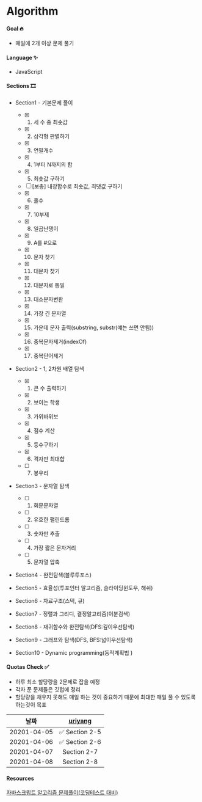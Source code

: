 # Algorithm

#### Goal 🔥

- 매일에 2개 이상 문제 풀기

#### Language ✨

- JavaScript

#### Sections 🎞

- Section1 - 기본문제 풀이

  - [x] 1. 세 수 중 최솟값
  - [x] 2. 삼각형 판별하기
  - [x] 3. 연필개수
  - [x] 4. 1부터 N까지의 합
  - [x] 5. 최솟값 구하기
  - [ ] [보충] 내장함수로 최솟값, 최댓값 구하기
  - [x] 6. 홀수
  - [x] 7. 10부제
  - [x] 8. 일곱난쟁이
  - [x] 9. A를 #으로
  - [x] 10. 문자 찾기
  - [x] 11. 대문자 찾기
  - [x] 12. 대문자로 통일
  - [x] 13. 대소문자변환
  - [x] 14. 가장 긴 문자열
  - [x] 15. 가운데 문자 출력(substring, substr(얘는 쓰면 안됨))
  - [x] 16. 중복문자제거(indexOf)
  - [x] 17. 중복단어제거

- Section2 - 1, 2차원 배열 탐색

  - [x] 1. 큰 수 출력하기
  - [x] 2. 보이는 학생
  - [x] 3. 가위바위보
  - [x] 4. 점수 계산
  - [x] 5. 등수구하기
  - [x] 6. 격자판 최대합
  - [ ] 7. 봉우리

- Section3 - 문자열 탐색

  - [ ] 1. 회문문자열
  - [ ] 2. 유효한 팰린드롬
  - [ ] 3. 숫자만 추출
  - [ ] 4. 가장 짧은 문자거리
  - [ ] 5. 문자열 압축

- Section4 - 완전탐색(블루투포스)
- Section5 - 효율성(투포인터 알고리즘, 슬라이딩윈도우, 해쉬)
- Section6 - 자료구조(스택, 큐)
- Section7 - 정렬과 그리디, 결정알고리즘(이분검색)
- Section8 - 재귀함수와 완전탐색(DFS:깊이우선탐색)
- Section9 - 그래프와 탐색(DFS, BFS:넓이우선탐색)
- Section10 - Dynamic programming(동적계획법 )

#### Quotas Check ✅

- 하루 최소 할당량을 2문제로 잡을 예정
- 각자 푼 문제들은 깃헙에 정리
- 할당량을 채우지 못해도 매일 하는 것이 중요하기 때문에 최대한 매일 풀 수 있도록 하는것이 목표

|    날짜     | [uriyang](https://github.com/uriyang/Algorithm) |
| :---------: | :---------------------------------------------: |
| 20201-04-05 |                 ✅ Section 2-5                  |
| 20201-04-06 |                 ✅ Section 2-6                  |
| 20201-04-07 |                   Section 2-7                   |
| 20201-04-08 |                   Section 2-8                   |

#### Resources

[자바스크립트 알고리즘 문제풀이(코딩테스트 대비)](https://www.inflearn.com/course/%EC%9E%90%EB%B0%94%EC%8A%A4%ED%81%AC%EB%A6%BD%ED%8A%B8-%EC%95%8C%EA%B3%A0%EB%A6%AC%EC%A6%98-%EB%AC%B8%EC%A0%9C%ED%92%80%EC%9D%B4/dashboard)

